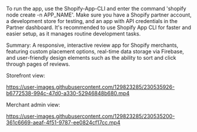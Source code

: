 To run the app, use the Shopify-App-CLI and enter the command 'shopify node create -n APP_NAME'. Make sure you have a Shopify partner account, a development store for testing, and an app with API credentials in the Partner dashboard. It's recommended to use Shopify App CLI for faster and easier setup, as it manages routine development tasks.

Summary: A responsive, interactive review app for Shopify merchants, featuring custom placement options, real-time data storage via Firebase, and user-friendly design elements such as the ability to sort and click through pages of reviews.

Storefront view:


https://user-images.githubusercontent.com/129823285/230535926-b6772538-994c-47d0-a330-52946848b680.mp4



Merchant admin view:


https://user-images.githubusercontent.com/129823285/230535200-361c6669-aeaf-4f51-9787-ee0824cf17cc.mp4

